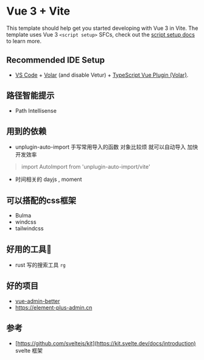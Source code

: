 # Vue 3 + Vite

This template should help get you started developing with Vue 3 in Vite. The template uses Vue 3 `<script setup>` SFCs, check out the [script setup docs](https://v3.vuejs.org/api/sfc-script-setup.html#sfc-script-setup) to learn more.

## Recommended IDE Setup

- [VS Code](https://code.visualstudio.com/) + [Volar](https://marketplace.visualstudio.com/items?itemName=Vue.volar) (and disable Vetur) + [TypeScript Vue Plugin (Volar)](https://marketplace.visualstudio.com/items?itemName=Vue.vscode-typescript-vue-plugin).


## 路径智能提示

- Path Intellisense


## 用到的依赖
- unplugin-auto-import
手写常用导入的函数 对象比较烦 就可以自动导入 加快开发效率
> import AutoImport from 'unplugin-auto-import/vite'

- 时间相关的 dayjs , moment 

## 可以搭配的css框架
- Bulma
- windcss
- tailwindcss

## 好用的工具🔧
- rust 写的搜索工具 ``rg``

## 好的项目
- [vue-admin-better](https://github.com/chuzhixin/vue-admin-better)
- https://element-plus-admin.cn

## 参考

- [https://github.com/sveltejs/kit](https://kit.svelte.dev/docs/introduction)
svelte 框架